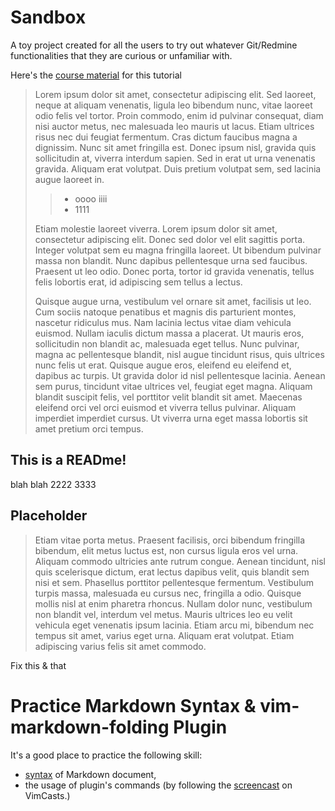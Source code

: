# Sandbox

A toy project created for all the users to try out whatever Git/Redmine functionalities that they are curious or unfamiliar with.

Here's the [course material][iHower:Git] for this tutorial

> Lorem ipsum dolor sit amet, consectetur adipiscing elit. Sed laoreet, neque at aliquam venenatis, ligula leo bibendum nunc, vitae laoreet odio felis vel tortor. Proin commodo, enim id pulvinar consequat, diam nisi auctor metus, nec malesuada leo mauris ut lacus. Etiam ultrices risus nec dui feugiat fermentum. Cras dictum faucibus magna a dignissim. Nunc sit amet fringilla est. Donec ipsum nisl, gravida quis sollicitudin at, viverra interdum sapien. Sed in erat ut urna venenatis gravida. Aliquam erat volutpat. Duis pretium volutpat sem, sed lacinia augue laoreet in.
>
> > * oooo iiii
> > * 1111
>
> Etiam molestie laoreet viverra. Lorem ipsum dolor sit amet, consectetur adipiscing elit. Donec sed dolor vel elit sagittis porta. Integer volutpat sem eu magna fringilla laoreet. Ut bibendum pulvinar massa non blandit. Nunc dapibus pellentesque urna sed faucibus. Praesent ut leo odio. Donec porta, tortor id gravida venenatis, tellus felis lobortis erat, id adipiscing sem tellus a lectus.
>
> Quisque augue urna, vestibulum vel ornare sit amet, facilisis ut leo. Cum sociis natoque penatibus et magnis dis parturient montes, nascetur ridiculus mus. Nam lacinia lectus vitae diam vehicula euismod. Nullam iaculis dictum massa a placerat. Ut mauris eros, sollicitudin non blandit ac, malesuada eget tellus. Nunc pulvinar, magna ac pellentesque blandit, nisl augue tincidunt risus, quis ultrices nunc felis ut erat. Quisque augue eros, eleifend eu eleifend et, dapibus ac turpis. Ut gravida dolor id nisl pellentesque lacinia. Aenean sem purus, tincidunt vitae ultrices vel, feugiat eget magna. Aliquam blandit suscipit felis, vel porttitor velit blandit sit amet. Maecenas eleifend orci vel orci euismod et viverra tellus pulvinar. Aliquam imperdiet imperdiet cursus. Ut viverra urna eget massa lobortis sit amet pretium orci tempus.

## This is a READme!

blah
blah
2222
3333

## Placeholder

> Etiam vitae porta metus. Praesent facilisis, orci bibendum fringilla bibendum, elit metus luctus est, non cursus ligula eros vel urna. Aliquam commodo ultricies ante rutrum congue. Aenean tincidunt, nisl quis scelerisque dictum, erat lectus dapibus velit, quis blandit sem nisi et sem. Phasellus porttitor pellentesque fermentum. Vestibulum turpis massa, malesuada eu cursus nec, fringilla a odio. Quisque mollis nisl at enim pharetra rhoncus. Nullam dolor nunc, vestibulum non blandit vel, interdum vel metus. Mauris ultrices leo eu velit vehicula eget venenatis ipsum lacinia. Etiam arcu mi, bibendum nec tempus sit amet, varius eget urna. Aliquam erat volutpat. Etiam adipiscing varius felis sit amet commodo.

Fix this & that
# Practice Markdown Syntax & vim-markdown-folding Plugin
It's a good place to practice the following skill:
* [syntax][Markdown-Syntax] of Markdown document, 
* the usage of plugin's commands (by following the [screencast][VimCast:vim-markdown-folding] on VimCasts.)

[iHower:Git]: http://ihower.tw/git (Git tutorial from ihower)
[Markdown-Syntax]: http://markdown.tw (Markdown syntax)
[VimCast:vim-markdown-folding]: http://vimcasts.org/episodes/how-to-fold/ (How to fold)
